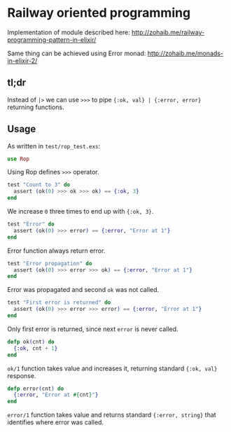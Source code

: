 Railway oriented programming
===

Implementation of module described here:
http://zohaib.me/railway-programming-pattern-in-elixir/

Same thing can be achieved using Error monad:
http://zohaib.me/monads-in-elixir-2/

## tl;dr

Instead of `|>` we can use `>>>` to pipe `{:ok, val} | {:error, error}` returning functions.

## Usage

As written in `test/rop_test.exs`:

```ex
use Rop
```

Using Rop defines `>>>` operator.

```ex
test "Count to 3" do
  assert (ok(0) >>> ok >>> ok) == {:ok, 3}
end
```

We increase `0` three times to end up with `{:ok, 3}`.

```ex
test "Error" do
  assert (ok(0) >>> error) == {:error, "Error at 1"}
end
```

Error function always return error.

```ex
test "Error propagation" do
  assert (ok(0) >>> error >>> ok) == {:error, "Error at 1"}
end
```

Error was propagated and second `ok` was not called.

```ex
test "First error is returned" do
  assert (ok(0) >>> error >>> error) == {:error, "Error at 1"}
end
```

Only first error is returned, since next `error` is never called.

```ex
defp ok(cnt) do
  {:ok, cnt + 1}
end

```
`ok/1` function takes value and increases it, returning standard `{:ok, val}` response.

```ex
defp error(cnt) do
  {:error, "Error at #{cnt}"}
end
```

`error/1` function takes value and returns standard `{:error, string}` that identifies where error was called.


